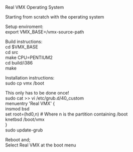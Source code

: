 Real VMX Operating System  
   
Starting from scratch with the operating system  
   
Setup enviroment:  
export VMX_BASE=/vmx-source-path  
   
Build instructions:  
cd $VMX_BASE  
cd src  
make CPU=PENTIUM2  
cd build/i386  
make  
   
Installation instructions:  
sudo cp vmx /boot   
   
This only has to be done once!  
sudo cat >> vi /etc/grub.d/40_custom   
menuentry 'Real VMX' {  
    insmod bsd  
    set root=(hd0,n)	# Where n is the partition containing /boot  
    knetbsd /boot/vmx  
}  
sudo update-grub  
   
Reboot and;  
Select Real VMX at the boot menu  

